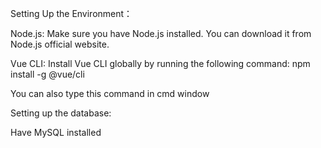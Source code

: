 Setting Up the Environment： 

Node.js: Make sure you have Node.js installed. You can download it from Node.js official website.

Vue CLI: Install Vue CLI globally by running the following command: npm install -g @vue/cli

You can also type this command in cmd window

Setting up the database:

Have MySQL installed
